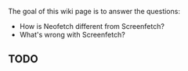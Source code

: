 The goal of this wiki page is to answer the questions:

- How is Neofetch different from Screenfetch?
- What's wrong with Screenfetch?

## TODO